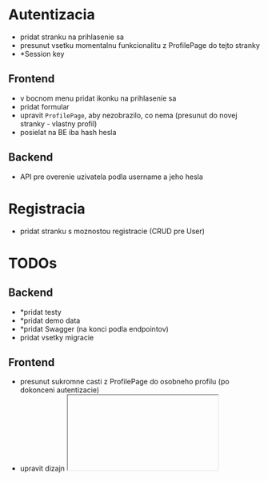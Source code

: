 # Autentizacia

-   pridat stranku na prihlasenie sa
-   presunut vsetku momentalnu funkcionalitu z ProfilePage do tejto stranky
-   \*Session key

## Frontend

-   v bocnom menu pridat ikonku na prihlasenie sa
-   pridat formular
-   upravit `ProfilePage`, aby nezobrazilo, co nema (presunut do novej stranky - vlastny profil)
-   posielat na BE iba hash hesla

## Backend

-   API pre overenie uzivatela podla username a jeho hesla

# Registracia

-   pridat stranku s moznostou registracie (CRUD pre User)

# TODOs

## Backend

-   \*pridat testy
-   \*pridat demo data
-   \*pridat Swagger (na konci podla endpointov)
-   pridat vsetky migracie

## Frontend

-   presunut sukromne casti z ProfilePage do osobneho profilu (po dokonceni autentizacie)
-   upravit dizajn <iframe> vo VideoPlayer (pouzit <video-react>)
-   opravit zvysovanie count (App.tsx):
    -   upravit /inc, /dec cez streamKey
    -   sekcia Profiles/Link nema zvysovat count uzivatelovi (momentalne zvysuje)
    -   \*opravit pricitavanie count-ov (momentalne sa pricita +2, nie +1)

# Refactor (na konci)

-   odstranit nepouzite funkcie
-   presunut konstanty do samostnych suborov
-   skontrolovat syntax pomocou LINT-u
-   usporiadat importy
-   zlucenie DB modelov cez TS typy (aj FE, aj BE)
-   zjednotit nazov "Login" a "SignIn"

## Backend

-   pridat vsade status kody

## Frontend

-   pridat url cesty do suboru s konstantami
-   odstranit priecinok `store`
-   odstranit nepouzite komponenty
-   odstranit nepouzite veci z `/public`
-   odstranit nepouzite veci z `/assets`
